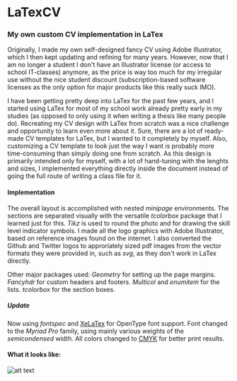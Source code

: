 # LaTexCV

### My own custom CV implementation in LaTex

Originally, I made my own self-designed fancy CV using Adobe Illustrator, which I then kept updating and refining for many years. However, now that I am no longer a student I don't have an Illustrator license (or access to school IT-classes) anymore, as the price is way too much for my irregular use without the nice student discount (subscription-based software licenses as the only option for major products like this really suck IMO).

I have been getting pretty deep into LaTex for the past few years, and I started using LaTex for most of my school work already pretty early in my studies (as opposed to only using it when writing a thesis like many people do). Recreating my CV design with LaTex from scratch was a nice challenge and opportunity to learn even more about it. Sure, there are a lot of ready-made CV templates for LaTex, but I wanted to it completely by myself. Also, customizing a CV template to look just the way I want is probably more time-consuming than simply doing one from scratch. As this design is primarily intended only for myself, with a lot of hand-tuning with the lenghts and sizes, I implemented everything directly inside the document instead of going the full route of writing a class file for it.

#### Implementation

The overall layout is accomplished with nested *minipage* environments. The sections are separated visually with the versatile *tcolorbox* package that I learned just for this. *Tikz* is used to round the photo and for drawing the skill level indicator symbols. I made all the logo graphics with Adobe Illustrator, based on reference images found on the internet. I also converted the Github and Twitter logos to approriately sized pdf images from the vector formats they were provided in, such as *svg*, as they don't work in LaTex directly.

Other major packages used: *Geometry* for setting up the page margins. *Fancyhdr* for custom headers and footers. *Multicol* and *enumitem* for the lists. *tcolorbox* for the section boxes.

##### Update

Now using *fontspec* and [XeLaTex](https://en.wikipedia.org/wiki/XeTeX) for OpenType font support. Font changed to the *Myriad Pro* family, using mainly various weights of the *semicondensed* width. All colors changed to [CMYK](https://en.wikipedia.org/wiki/CMYK_color_model) for better print results.

#### What it looks like:

![alt text](https://github.com/Esgrove/LaTexCV/blob/master/preview.png)